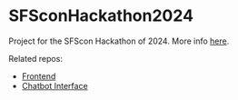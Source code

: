 # SFSconHackathon2024

Project for the SFScon Hackathon of 2024. More info [here](https://hackathon.bz.it/project/logistiq).

Related repos:

- [Frontend](https://github.com/Guray00/SFSconHackathon2024-react)
- [Chatbot Interface](https://github.com/BackToFrancesco/Logisti-chatbot-interface)